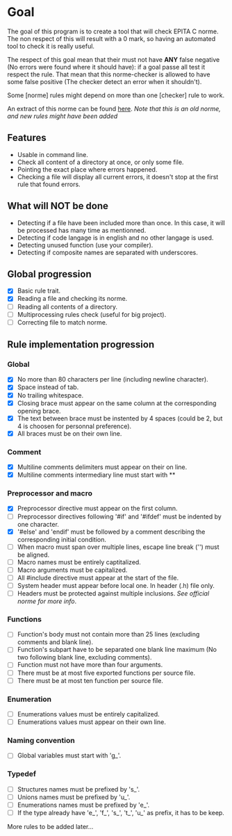 # Goal

The goal of this program is to create a tool that will check EPITA C norme.
The non respect of this will result with a 0 mark, so having an automated tool to check it
is really useful.

The respect of this goal mean that their must not have **ANY** false negative (No errors were found where it should have):
if a goal passe all test it respect the rule. That mean that this norme-checker is allowed to have some false positive
(The checker detect an error when it shouldn't).

Some [norme] rules might depend on more than one [checker] rule to work. 

An extract of this norme can be found [here](http://tsunanet.net/~tsuna/codingstyle/codingstyle.pdf).
*Note that this is an old norme, and new rules might have been added*

## Features

* Usable in command line.
* Check all content of a directory at once, or only some file.
* Pointing the exact place where errors happened.
* Checking a file will display all current errors, it doesn't stop at the first rule that found errors.

## What will **NOT** be done

* Detecting if a file have been included more than once. In this case, it will be processed has many time as mentionned.
* Detecting if code langage is in english and no other langage is used.
* Detecting unused function (use your compiler).
* Detecting if composite names are separated with underscores.

## Global progression

- [x] Basic rule trait.
- [x] Reading a file and checking its norme.
- [ ] Reading all contents of a directory.
- [ ] Multiprocessing rules check (useful for big project).
- [ ] Correcting file to match norme.

## Rule implementation progression

### Global
- [x] No more than 80 characters per line (including newline character).
- [x] Space instead of tab.
- [x] No trailing whitespace.
- [x] Closing brace must appear on the same column at the corresponding opening brace.
- [x] The text between brace must be instented by 4 spaces (could be 2, but 4 is choosen for personnal preference).
- [x] All braces must be on their own line.

### Comment
- [x] Multiline comments delimiters must appear on their on line.
- [x] Multiline comments intermediary line must start with **

### Preprocessor and macro
- [x] Preprocessor directive must appear on the first column.
- [ ] Preprocessor directives following '#if' and '#ifdef' must be indented by one character.
- [x] '#else' and 'endif' must be followed by a comment describing the corresponding initial condition.
- [ ] When macro must span over multiple lines, escape line break ('\') must be aligned.
- [ ] Macro names must be entirely captitalized.
- [ ] Macro arguments must be capitalized.
- [ ] All #include directive must appear at the start of the file.
- [ ] System header must appear before local one. In header (.h) file only.
- [ ] Headers must be protected against multiple inclusions. *See official norme for more info*.

### Functions
- [ ] Function's body must not contain more than 25 lines (excluding comments and blank line).
- [ ] Function's subpart have to be separated one blank line maximum (No two following blank line, excluding comments).
- [ ] Function must not have more than four arguments.
- [ ] There must be at most five exported functions per source file.
- [ ] There must be at most ten function per source file.

### Enumeration
- [ ] Enumerations values must be entirely capitalized.
- [ ] Enumerations values must appear on their own line.

### Naming convention
- [ ] Global variables must start with 'g_'.

### Typedef
- [ ] Structures names must be prefixed by 's_'.
- [ ] Unions names must be prefixed by 'u_'.
- [ ] Enumerations names must be prefixed by 'e_'.
- [ ] If the type already have 'e_', 'f_', 's_', 't_', 'u_' as prefix, it has to be keep.

More rules to be added later...
